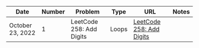 | Date                 | Number  | Problem                                                                                                                                  | Type                            | URL                                                                                                        | Notes                                                                                                                        |
| -------------------- | ------- | ---------------------------------------------------------------------------------------------------------------------------------------- | ------------------------------- | ---------------------------------------------------------------------------------------------------------- | ---------------------------------------------------------------------------------------------------------------------------- |
| October 23, 2022     | 1       | LeetCode 258: Add Digits                                                                                                                 | Loops                           | [LeetCode 258: Add Digits](https://leetcode.com/problems/add-digits/)                                      |                                                                                                                              |
